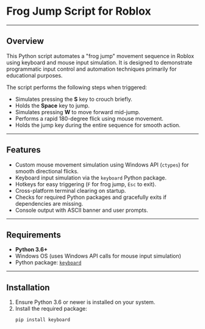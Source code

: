 # Frog Jump Script for Roblox

---

## Overview

This Python script automates a "frog jump" movement sequence in Roblox using keyboard and mouse input simulation. It is designed to demonstrate programmatic input control and automation techniques primarily for educational purposes.

The script performs the following steps when triggered:

- Simulates pressing the **S** key to crouch briefly.
- Holds the **Space** key to jump.
- Simulates pressing **W** to move forward mid-jump.
- Performs a rapid 180-degree flick using mouse movement.
- Holds the jump key during the entire sequence for smooth action.

---

## Features

- Custom mouse movement simulation using Windows API (`ctypes`) for smooth directional flicks.
- Keyboard input simulation via the `keyboard` Python package.
- Hotkeys for easy triggering (`F` for frog jump, `Esc` to exit).
- Cross-platform terminal clearing on startup.
- Checks for required Python packages and gracefully exits if dependencies are missing.
- Console output with ASCII banner and user prompts.

---

## Requirements

- **Python 3.6+**
- Windows OS (uses Windows API calls for mouse input simulation)
- Python package: [`keyboard`](https://pypi.org/project/keyboard/)

---

## Installation

1. Ensure Python 3.6 or newer is installed on your system.
2. Install the required package:
   ```bash
   pip install keyboard

